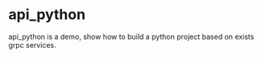 # api_python

api_python is a demo, show how to build a python project based on exists grpc services.
